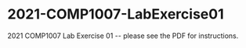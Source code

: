 # 2021-COMP1007-LabExercise01

2021 COMP1007 Lab Exercise 01 -- please see the PDF for instructions.
